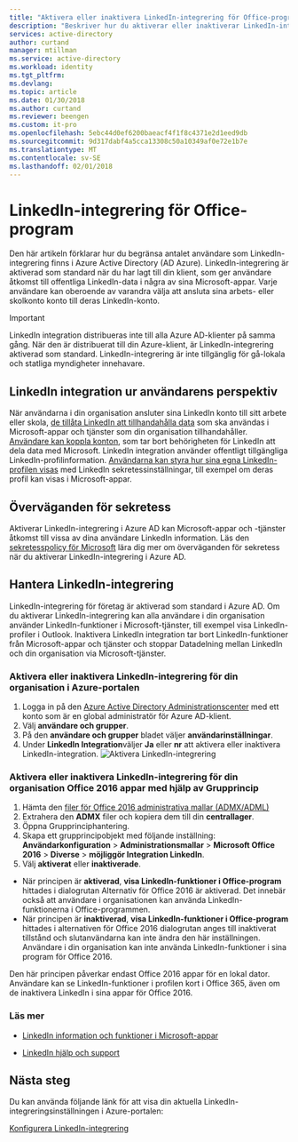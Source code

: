 ```yaml
---
title: "Aktivera eller inaktivera LinkedIn-integrering för Office-program i Azure Active Directory | Microsoft Docs"
description: "Beskriver hur du aktiverar eller inaktiverar LinkedIn-integrering för Microsoft-appar i Azure Active Directory"
services: active-directory
author: curtand
manager: mtillman
ms.service: active-directory
ms.workload: identity
ms.tgt_pltfrm: 
ms.devlang: 
ms.topic: article
ms.date: 01/30/2018
ms.author: curtand
ms.reviewer: beengen
ms.custom: it-pro
ms.openlocfilehash: 5ebc44d0ef6200baeacf4f1f8c4371e2d1eed9db
ms.sourcegitcommit: 9d317dabf4a5cca13308c50a10349af0e72e1b7e
ms.translationtype: MT
ms.contentlocale: sv-SE
ms.lasthandoff: 02/01/2018
---
```

# <a name="linkedin-integration-for-office-applications"></a>LinkedIn-integrering för Office-program
Den här artikeln förklarar hur du begränsa antalet användare som LinkedIn-integrering finns i Azure Active Directory (AD Azure). LinkedIn-integrering är aktiverad som standard när du har lagt till din klient, som ger användare åtkomst till offentliga LinkedIn-data i några av sina Microsoft-appar. Varje användare kan oberoende av varandra välja att ansluta sina arbets- eller skolkonto konto till deras LinkedIn-konto.

> [!IMPORTANT]
> LinkedIn integration distribueras inte till alla Azure AD-klienter på samma gång. När den är distribuerat till din Azure-klient, är LinkedIn-integrering aktiverad som standard. LinkedIn-integrering är inte tillgänglig för gå-lokala och statliga myndigheter innehavare. 

## <a name="linkedin-integration-from-the-user-perspective"></a>LinkedIn integration ur användarens perspektiv
När användarna i din organisation ansluter sina LinkedIn konto till sitt arbete eller skola, [de tillåta LinkedIn att tillhandahålla data](https://www.linkedin.com/help/linkedin/answer/84077) som ska användas i Microsoft-appar och tjänster som din organisation tillhandahåller. [Användare kan koppla konton](https://www.linkedin.com/help/linkedin/answer/85097), som tar bort behörigheten för LinkedIn att dela data med Microsoft. LinkedIn integration använder offentligt tillgängliga LinkedIn-profilinformation. [Användarna kan styra hur sina egna LinkedIn-profilen visas](https://www.linkedin.com/help/linkedin/answer/83) med LinkedIn sekretessinställningar, till exempel om deras profil kan visas i Microsoft-appar.

## <a name="privacy-considerations"></a>Överväganden för sekretess
Aktiverar LinkedIn-integrering i Azure AD kan Microsoft-appar och -tjänster åtkomst till vissa av dina användare LinkedIn information. Läs den [sekretesspolicy för Microsoft](https://privacy.microsoft.com/privacystatement/) lära dig mer om överväganden för sekretess när du aktiverar LinkedIn-integrering i Azure AD. 

## <a name="manage-linkedin-integration"></a>Hantera LinkedIn-integrering
LinkedIn-integrering för företag är aktiverad som standard i Azure AD. Om du aktiverar LinkedIn-integrering kan alla användare i din organisation använder LinkedIn-funktioner i Microsoft-tjänster, till exempel visa LinkedIn-profiler i Outlook. Inaktivera LinkedIn integration tar bort LinkedIn-funktioner från Microsoft-appar och tjänster och stoppar Datadelning mellan LinkedIn och din organisation via Microsoft-tjänster.

### <a name="enable-or-disable-linkedin-integration-for-your-organization-in-the-azure-portal"></a>Aktivera eller inaktivera LinkedIn-integrering för din organisation i Azure-portalen

1. Logga in på den [Azure Active Directory Administrationscenter](https://aad.portal.azure.com/) med ett konto som är en global administratör för Azure AD-klient.
2. Välj **användare och grupper**.
3. På den **användare och grupper** bladet väljer **användarinställningar**.
4. Under **LinkedIn Integration**väljer **Ja** eller **nr** att aktivera eller inaktivera LinkedIn-integration.
   ![Aktivera LinkedIn-integrering](./media/linkedin-integration/LinkedIn-integration.PNG)

### <a name="enable-or-disable-linkedin-integration-for-your-organizations-office-2016-apps-using-group-policy"></a>Aktivera eller inaktivera LinkedIn-integrering för din organisation Office 2016 appar med hjälp av Grupprincip

1. Hämta den [filer för Office 2016 administrativa mallar (ADMX/ADML)](https://www.microsoft.com/download/details.aspx?id=49030)
2. Extrahera den **ADMX** filer och kopiera dem till din **centrallager**.
3. Öppna Grupprinciphantering.
4. Skapa ett grupprincipobjekt med följande inställning: **Användarkonfiguration** > **Administrationsmallar** > **Microsoft Office 2016**  >  **Diverse** > **möjliggör Integration LinkedIn**.
5. Välj **aktiverat** eller **inaktiverade**.
  * När principen är **aktiverad**, **visa LinkedIn-funktioner i Office-program** hittades i dialogrutan Alternativ för Office 2016 är aktiverad. Det innebär också att användare i organisationen kan använda LinkedIn-funktionerna i Office-programmen.
  * När principen är **inaktiverad**, **visa LinkedIn-funktioner i Office-program** hittades i alternativen för Office 2016 dialogrutan anges till inaktiverat tillstånd och slutanvändarna kan inte ändra den här inställningen. Användare i din organisation kan inte använda LinkedIn-funktioner i sina program för Office 2016. 

Den här principen påverkar endast Office 2016 appar för en lokal dator. Användare kan se LinkedIn-funktioner i profilen kort i Office 365, även om de inaktivera LinkedIn i sina appar för Office 2016. 

### <a name="learn-more"></a>Läs mer 
* [LinkedIn information och funktioner i Microsoft-appar](https://go.microsoft.com/fwlink/?linkid=850740)

* [LinkedIn hjälp och support](https://www.linkedin.com/help/linkedin)

## <a name="next-steps"></a>Nästa steg
Du kan använda följande länk för att visa din aktuella LinkedIn-integreringsinställningen i Azure-portalen:

[Konfigurera LinkedIn-integrering](https://aad.portal.azure.com/#blade/Microsoft_AAD_IAM/UserManagementMenuBlade/UserSettings) 